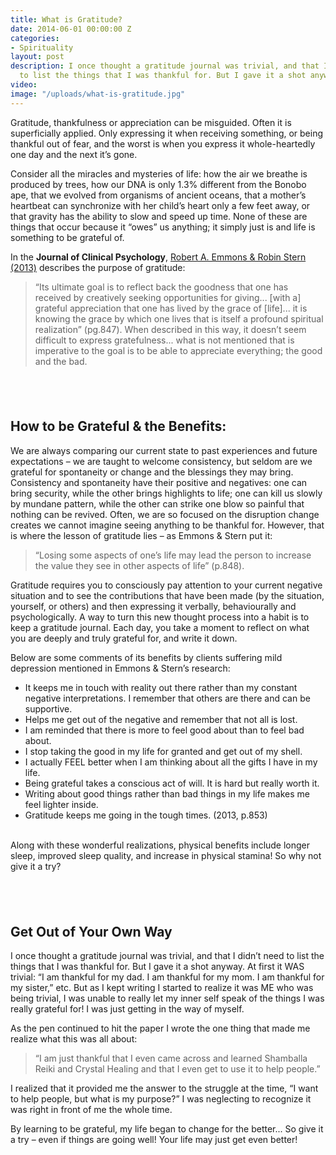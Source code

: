 ```yaml
---
title: What is Gratitude?
date: 2014-06-01 00:00:00 Z
categories:
- Spirituality
layout: post
description: I once thought a gratitude journal was trivial, and that I didn’t need
  to list the things that I was thankful for. But I gave it a shot anyway.
video: 
image: "/uploads/what-is-gratitude.jpg"
---
```


Gratitude, thankfulness or appreciation can be misguided. Often it is superficially applied. Only expressing it when receiving something, or being thankful out of fear, and the worst is when you express it whole-heartedly one day and the next it’s gone.

Consider all the miracles and mysteries of life: how the air we breathe is produced by trees, how our DNA is only 1.3% different from the Bonobo ape, that we evolved from organisms of ancient oceans, that a mother’s heartbeat can synchronize with her child’s heart only a few feet away, or that gravity has the ability to slow and speed up time. None of these are things that occur because it “owes” us anything; it simply just is and life is something to be grateful of.

In the&nbsp;**Journal of Clinical Psychology**, [Robert A. Emmons & Robin Stern (2013)](http://gallery.mailchimp.com/c616a68c09aae3ea3e536552e/files/112246b3-fe21-4daa-a2df-8b15dac52781.pdf)&nbsp;describes the purpose of gratitude:

> “Its ultimate goal is to reflect back the goodness that one has received by creatively seeking opportunities for giving... [with a] grateful appreciation that one has lived by the grace of [life]... it is knowing the grace by which one lives that is itself a profound spiritual realization” (pg.847). When described in this way, it doesn’t seem difficult to express gratefulness... what is not mentioned that is imperative to the goal is to be able to appreciate everything; the good and the bad.

## &nbsp;

## How to be Grateful & the Benefits:

We are always comparing our current state to past experiences and future expectations – we are taught to welcome consistency, but seldom are we grateful for spontaneity or change and the blessings they may bring. Consistency and spontaneity have their positive and negatives: one can bring security, while the other brings highlights to life; one can kill us slowly by mundane pattern, while the other can strike one blow so painful that nothing can be revived. Often, we are so focused on the disruption change creates we cannot imagine seeing anything to be thankful for. However, that is where the lesson of gratitude lies – as Emmons & Stern put it:

> “Losing some aspects of one’s life may lead the person to increase the value they see in other aspects of life” (p.848).&nbsp;

Gratitude requires you to consciously pay attention to your current negative situation and to see the contributions that have been made (by the situation, yourself, or others) and then expressing it verbally, behaviourally and psychologically. A way to turn this new thought process into a habit is to keep a gratitude journal. Each day, you take a moment to reflect on what you are deeply and truly grateful for, and write it down.

Below are some comments of its benefits by clients suffering mild depression mentioned in Emmons & Stern’s research:

* It keeps me in touch with reality out there rather than my constant negative interpretations. I remember that others are there and can be supportive.
* Helps me get out of the negative and remember that not all is lost.
* I am reminded that there is more to feel good about than to feel bad about.
* I stop taking the good in my life for granted and get out of my shell.
* I actually FEEL better when I am thinking about all the gifts I have in my life.
* Being grateful takes a conscious act of will. It is hard but really worth it.
* Writing about good things rather than bad things in my life makes me feel lighter inside.
* Gratitude keeps me going in the tough times. (2013, p.853)
  <br>&nbsp;

Along with these wonderful realizations, physical benefits include longer sleep, improved sleep quality, and increase in physical stamina! So why not give it a try?

## &nbsp;

## Get Out of Your Own Way

I once thought a gratitude journal was trivial, and that I didn’t need to list the things that I was thankful for. But I gave it a shot anyway. At first it WAS trivial: “I am thankful for my dad. I am thankful for my mom. I am thankful for my sister,” etc. But as I kept writing I started to realize it was ME who was being trivial, I was unable to really let my inner self speak of the things I was really grateful for! I was just getting in the way of myself.&nbsp;

As the pen continued to hit the paper I wrote the one thing that made me realize what this was all about:

> “I am just thankful that I even came across and learned Shamballa Reiki and Crystal Healing and that I even get to use it to help people.”

I realized that it provided me the answer to the struggle at the time, “I want to help people, but what is my purpose?” I was neglecting to recognize it was right in front of me the whole time.

By learning to be grateful, my life began to change for the better... So give it a try – even if things are going well! Your life may just get even better!
